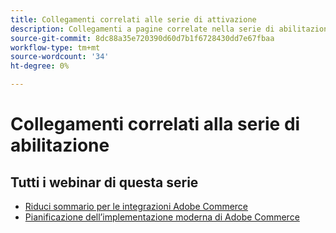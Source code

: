 ```yaml
---
title: Collegamenti correlati alle serie di attivazione
description: Collegamenti a pagine correlate nella serie di abilitazione
source-git-commit: 8dc88a35e720390d60d7b1f6728430dd7e67fbaa
workflow-type: tm+mt
source-wordcount: '34'
ht-degree: 0%

---
```


# Collegamenti correlati alla serie di abilitazione

## Tutti i webinar di questa serie

* [Riduci sommario per le integrazioni Adobe Commerce](../enablement-series/lower-total-cost-of-owership-commerce-integrations.md)
* [Pianificazione dell’implementazione moderna di Adobe Commerce](../enablement-series/planning-the-modern-adobe-commerce-implementation.md)